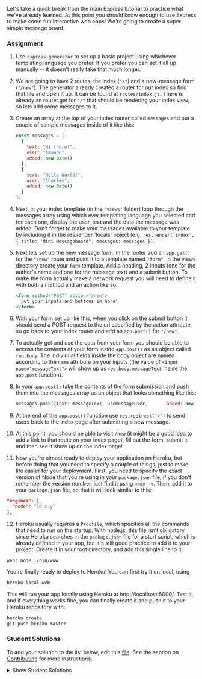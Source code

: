 Let's take a quick break from the main Express tutorial to practice what we've already learned.  At this point you should know enough to use Express to make some fun interactive web apps! We're going to create a super simple message board.

### Assignment

<div class="lesson-content__panel" markdown="1">

1.   Use `express-generator` to set up a basic project using whichever templating language you prefer. If you prefer you can set it all up manually -- it doesn't really take that much longer.
2.   We are going to have 2 routes, the index (`"/"`) and a new-message form (`"/new"`). The generator already created a router for our index so find that file and open it up.  It can be found at `routes/index.js`. There is already an router.get for `"/"` that should be rendering your index view, so lets add some messages to it.
3.   Create an array at the top of your index router called `messages` and put a couple of sample messages inside of it like this:

     ~~~javascript
     const messages = [
       {
         text: "Hi there!",
         user: "Amando",
         added: new Date()
       },
       {
         text: "Hello World!",
         user: "Charles",
         added: new Date()
       }
     ];
     ~~~

4.   Next, in your index template (in the `"views"` folder) loop through the messages array using which ever templating language you selected and for each one, display the user, text and the date the message was added. Don't forget to make your messages available to your template by including it in the res.render 'locals' object (e.g. `res.render('index', { title: "Mini Messageboard", messages: messages })`.
5.   Next lets set up the new message form.  In the router add an `app.get()` for the `"/new"` route and point it to a template named `"form"`. In the views directory create your `form` template. Add a heading, 2 inputs (one for the author's name and one for the message text) and a submit button. To make the form actually  make a network request you will need to define it with both a method and an action like so:

     ~~~html
     <form method="POST" action="/new">
       put your inputs and buttons in here!
     </form>
     ~~~

6.   With your form set up like this, when you click on the submit button it should send a POST request to the url specified by the action attribute, so go back to your index router and add an `app.post()` for `"/new"`.
7.   To actually get and use the data from your form you should be able to access the contents of your form inside `app.post()` as an object called `req.body`. The individual fields inside the body object are named according to the `name` attribute on your inputs (the value of `<input name="messageText">` will show up as `req.body.messageText` inside the `app.post` function).
8.   In your `app.post()` take the contents of the form submission and push them into the messages array as an object that looks something like this:

     ~~~javascript
     messages.push({text: messageText, usemessageUser,       added: new Date()});
     ~~~

9.   At the end of the `app.post()` function use `res.redirect('/')` to send users back to the index page after submitting a new message.
10.  At this point, you should be able to visit `/new` (it might be a good idea to add a link to that route on your index page), fill out the form, submit it and then see it show up on the index page!
11.   Now you're almost ready to deploy your application on Heroku, but before doing that you need to specify a couple of things, just to make life easier for your deployment. First, you need to specify the exact version of Node that you're using in your `package.json` file; if you don't remember the version number, just find it using `node -v`. Then, add it to your `package.json` file, so that it will look similar to this:

~~~json
"engines": {
  "node": "10.x.y"
},
~~~

12.   Heroku usually requires a `Procfile`, which specifies all the commands that need to run on the startup. With node.js, this file isn't obligatory since Heroku searches in the `package.json` file for a start script, which is already defined in your app, but it's still good practice to add it to your project. Create it in your root directory, and add this single line to it:

  ```
  web: node ./bin/www
  ```

You're finally ready to deploy to Heroku! You can first try it on local, using

~~~bash
heroku local web
~~~

This will run your app locally using Heroku at http://localhost:5000/. Test it, and if everything works fine, you can finally create it and push it to your Heroku repository with:

~~~bash
heroku create
git push heroku master
~~~
</div>

### Student Solutions
To add your solution to the list below, edit this [file](https://github.com/TheOdinProject/curriculum/blob/master/nodeJS/express-basics/Express-Mini-Message-Board.md). See the section on [Contributing](http://github.com/TheOdinProject/curriculum/blob/master/contributing.md) for more instructions.

<details markdown="block">
  <summary> Show Student Solutions </summary>

- Add your solution below this line!
- [Katarzyna Kaswen-Wilk's Solution](https://github.com/kikupiku/mini-message-board) - [View in Browser](https://afternoon-hamlet-45199.herokuapp.com/)
- [Braxton Lemmon's Solution](https://github.com/braxtonlemmon/message-board-express) - [View in Browser](https://serene-wildwood-68527.herokuapp.com/)
- [Hammad Ahmed's Solution](https://github.com/shammadahmed/mini-message-board) - [View in Browser](https://express-mini-message-board.herokuapp.com/)
- [Igorashs's Solution](https://github.com/igorashs/mini-message-board) - [View in Browser](https://damp-badlands-14798.herokuapp.com/)
- [autumnchris's Solution](https://github.com/autumnchris/mini-message-board-demo) - [View in Browser](https://autumnchris-message-board-demo.herokuapp.com)
- [Obylisk's Solution](https://github.com/obylisk/miniMessageBoard) - [View in Browser](https://obylisk-mini-message-board.herokuapp.com/)
- [Kris Tobiasson's Solution](https://github.com/highpockets/message-board.git) - [View in Browser](https://peaceful-spire-16849.herokuapp.com/)
- [Zakariye Yusuf's Solution](https://github.com/ZYusuf10/miniMsg) - [View in Browser](https://infinite-beyond-66667.herokuapp.com/)
- [Henrique Sousa's Solution](https://github.com/Henrique-Sousa/mini-message-board) - [View in Browser](https://desolate-sea-58239.herokuapp.com/)
- [tracy2811's Solution](https://github.com/tracy2811/mini-message-board) - [View in Browser](https://mysterious-ravine-54562.herokuapp.com/)
- [Alain Suarez's Solution](https://gitlab.com/asuar/node-message-board) - [View in Browser](https://calm-peak-40614.herokuapp.com/)
- [Slashflex's Solution](https://github.com/Slashflex/Basic-node-setup) - [View in Browser](https://basic-node-setup.herokuapp.com/)
- [Vollantre's Solution](https://github.com/vollantre/mini_message_board) - [View in Browser](https://minimessageboard.herokuapp.com/)
- [MikkRou's Solution](https://github.com/MikkRou/mini-message-board) - [View in Browser](https://quiet-wave-64873.herokuapp.com/)
- [Ryan Lewin's Solution](https://github.com/ryan-lewin/mini-message-board) - [View in Browswer](https://morning-stream-91838.herokuapp.com/)
- [Eljoey's Solution](https://github.com/eljoey/message_board) - [View in Browswer](https://salty-river-84330.herokuapp.com/)
- [Vedat's Solution](https://github.com/mvedataydin/express-message-board) - [View in Browser](https://immense-woodland-14248.herokuapp.com/)
- [Henry Kirya's Solution](https://github.com/harrika/messakira) - [View in Browser](https://messakira.herokuapp.com/)
- [djolesusername's Solution](https://messages2019.herokuapp.com/) - [View in Browser](https://messages2019.herokuapp.com/)
- [Brian Tuju's Solution - Browser](https://op-mini-message-board.briantuju.repl.co)
- [tbmreza's Solution](https://github.com/tbmreza/odinproject-node2/) - [View in Browser](https://reza-message-board.herokuapp.com)
- [Morgan's Solution](https://github.com/morgando/message-board) - [View in Browser](https://polar-meadow-92800.herokuapp.com/)
- [JamCry's Solution](https://github.com/jamcry/express-message-board) - [View in Browser](https://pacific-beach-38765.herokuapp.com/)
- [Agnieszka's Solution](https://github.com/atarsa/mini-msg-board-express) - [View in Browser](https://quiet-hollows-16705.herokuapp.com)
- [Jake's Solution](https://github.com/jdonahue135/miniMessageBoard) - [View in Browser](https://sheltered-hollows-81080.herokuapp.com/)
- [Andrécio's Solution](https://github.com/andreciobezerra/Messages-board) - [View in Browser](https://safe-wave-54774.herokuapp.com/)
- [Ifeanyichukwu's Solution](https://github.com/Anyitechs/Message_boardApp) - [View in Browser](https://boiling-temple-35917.herokuapp.com/)
- [Ryan Floyd's Solution](https://github.com/MrRyanFloyd/mini-message-board) - [View in Browser](https://odin-mini-message-board.herokuapp.com/)
- [Aron's Solution](https://github.com/aronfischer/mern_message_board) - [View in Browser](https://aronfischer.github.io/mern_message_board/)
- [Siegmeister's Solution](https://github.com/the-siegmeister/mini-message-board) - [View in Browser](https://salty-ridge-30513.herokuapp.com/)
- [Christian's Solution](https://github.com/calamis/mini-messageboard) - [View in Browser](https://lit-mountain-92977.herokuapp.com/)
- [0xtaf's Solution](https://github.com/0xtaf/mini-message-board) - [View in Browser](https://immense-hamlet-03503.herokuapp.com/)
- [Emil Dimitrov's Solution](https://github.com/edmtrv/mini-message-board) - [View in Browser](https://thawing-badlands-31259.herokuapp.com/)
- [mmboyce's Solution](https://github.com/mmboyce/mini-message-board) - [View in Browser](https://enigmatic-taiga-64239.herokuapp.com/)
- [Scott Bowles's Solution](https://github.com/scottBowles/express-practice-mini-messageboard) - [View in Browser](https://salty-savannah-75073.herokuapp.com/)
 - [barrysweeney's Solution](https://github.com/barrysweeney/mini-message-board) - [View in Browser](https://dry-reaches-26545.herokuapp.com/)
</details>
